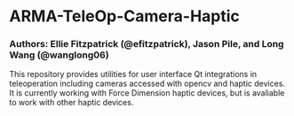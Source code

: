 # ARMA-TeleOp-Camera-Haptic
### Authors: Ellie Fitzpatrick (@efitzpatrick), Jason Pile, and Long Wang (@wanglong06)
This repository provides utilities for user interface Qt integrations in teleoperation including cameras accessed with opencv and haptic devices. It is currently working with Force Dimension haptic devices, but is avaliable to work with other haptic devices. 
